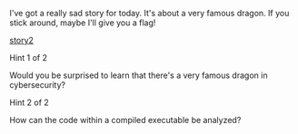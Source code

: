 I've got a really sad story for today. It's about a very famous dragon. If you stick around, maybe I'll give you a flag!

[story2](https://objects.bcactf.com/bcactf2/storytime-2/story2)

Hint 1 of 2

Would you be surprised to learn that there's a very famous dragon in cybersecurity?

Hint 2 of 2

How can the code within a compiled executable be analyzed?